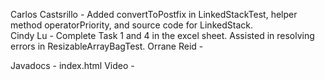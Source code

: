 Carlos Castsrillo - Added convertToPostfix in LinkedStackTest, helper method operatorPriority, and source code for LinkedStack.  
Cindy Lu -  Complete Task 1 and 4 in the excel sheet. Assisted in resolving errors in ResizableArrayBagTest.
Orrane Reid - 

Javadocs - index.html 
Video - 